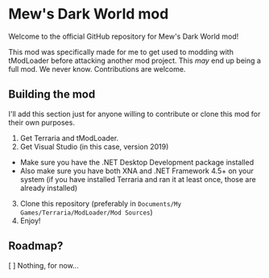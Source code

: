 # Mew's Dark World mod
 Welcome to the official GitHub repository for Mew's Dark World mod!

 This mod was specifically made for me to get used to modding with tModLoader before attacking another mod project. This *may* end up being a full mod. We never know.
 Contributions are welcome.

## Building the mod
 I'll add this section just for anyone willing to contribute or clone this mod for their own purposes.

 1. Get Terraria and tModLoader.
 2. Get Visual Studio (in this case, version 2019)
   - Make sure you have the .NET Desktop Development package installed
   - Also make sure you have both XNA and .NET Framework 4.5+ on your system (if you have installed Terraria and ran it at least once, those are already installed)
 3. Clone this repository (preferably in `Documents/My Games/Terraria/ModLoader/Mod Sources`)
 4. Enjoy!

## Roadmap?
 [ ] Nothing, for now...